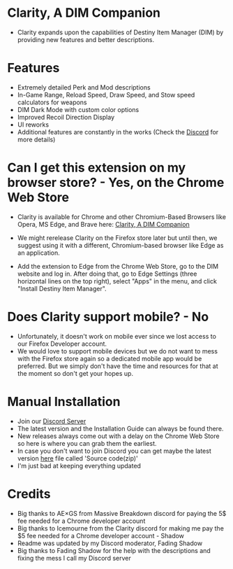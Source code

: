 # Clarity, A DIM Companion
- Clarity expands upon the capabilities of Destiny Item Manager (DIM) by providing new features and better descriptions.

# Features
- Extremely detailed Perk and Mod descriptions
- In-Game Range, Reload Speed, Draw Speed, and Stow speed calculators for weapons
- DIM Dark Mode with custom color options
- Improved Recoil Direction Display
- UI reworks
- Additional features are constantly in the works (Check the [Discord](https://d2clarity.page.link/discord) for more details)

# Can I get this extension on my browser store? - Yes, on the Chrome Web Store
- Clarity is available for Chrome and other Chromium-Based Browsers like Opera, MS Edge, and Brave here: [Clarity, A DIM Companion](https://d2clarity.page.link/chrome)

- We might rerelease Clarity on the Firefox store later but until then, we suggest using it with a different, Chromium-based browser like Edge as an application.
 - Add the extension to Edge from the Chrome Web Store, go to the DIM website and log in. After doing that, go to Edge Settings (three horizontal lines on the top right), select "Apps" in the menu, and click "Install Destiny Item Manager".

# Does Clarity support mobile? - No
- Unfortunately, it doesn't work on mobile ever since we lost access to our Firefox Developer account.
- We would love to support mobile devices but we do not want to mess with the Firefox store again so a dedicated mobile app would be preferred. But we simply don't have the time and resources for that at the moment so don't get your hopes up.

# Manual Installation
- Join our [Discord Server](https://d2clarity.page.link/discord)
- The latest version and the Installation Guide can always be found there.
- New releases always come out with a delay on the Chrome Web Store so here is where you can grab them the earliest.
- In case you don't want to join Discord you can get maybe the latest version [here](https://github.com/Ice-mourne/Clarity-A-DIM-Companion/releases) file called 'Source code(zip)'
- I'm just bad at keeping everything updated

# Credits
- Big thanks to AE×GS from Massive Breakdown discord for paying the 5$ fee needed for a Chrome developer account
- Big thanks to Icemourne from the Clarity discord for making me pay the $5 fee needed for a Chrome developer account - Shadow
- Readme was updated by my Discord moderator, Fading Shadow
- Big thanks to Fading Shadow for the help with the descriptions and fixing the mess I call my Discord server

